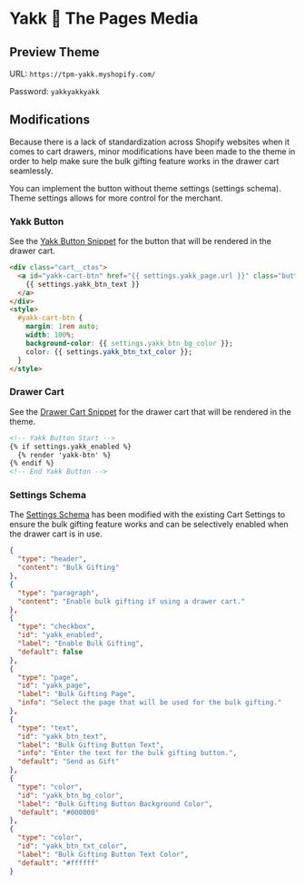 # Yakk 🤗 The Pages Media

## Preview Theme

URL: `https://tpm-yakk.myshopify.com/`

Password: `yakkyakkyakk`

## Modifications

Because there is a lack of standardization across Shopify websites when it comes to cart drawers, minor modifications have been made to the theme in order to help make sure the bulk gifting feature works in the drawer cart seamlessly.

You can implement the button without theme settings (settings schema). Theme settings allows for more control for the merchant.

### Yakk Button

See the [Yakk Button Snippet](/snippets/yakk-btn.liquid) for the button that will be rendered in the drawer cart.

```HTML
<div class="cart__ctas">
  <a id="yakk-cart-btn" href="{{ settings.yakk_page.url }}" class="button button--primary">
    {{ settings.yakk_btn_text }}
  </a>
</div>
<style>
  #yakk-cart-btn {
    margin: 1rem auto;
    width: 100%;
    background-color: {{ settings.yakk_btn_bg_color }};
    color: {{ settings.yakk_btn_txt_color }};
  }
</style>
```

### Drawer Cart

See the [Drawer Cart Snippet](/snippets/cart-drawer.liquid) for the drawer cart that will be rendered in the theme.

```HTML
<!-- Yakk Button Start -->
{% if settings.yakk_enabled %}
  {% render 'yakk-btn' %}
{% endif %}
<!-- End Yakk Button -->
```

### Settings Schema

The [Settings Schema](/config/settings_schema.json) has been modified with the existing Cart Settings to ensure the bulk gifting feature works and can be selectively enabled when the drawer cart is in use.

```json
{
  "type": "header",
  "content": "Bulk Gifting"
},
{
  "type": "paragraph",
  "content": "Enable bulk gifting if using a drawer cart."
},
{
  "type": "checkbox",
  "id": "yakk_enabled",
  "label": "Enable Bulk Gifting",
  "default": false
},
{
  "type": "page",
  "id": "yakk_page",
  "label": "Bulk Gifting Page",
  "info": "Select the page that will be used for the bulk gifting."
},
{
  "type": "text",
  "id": "yakk_btn_text",
  "label": "Bulk Gifting Button Text",
  "info": "Enter the text for the bulk gifting button.",
  "default": "Send as Gift"
},
{
  "type": "color",
  "id": "yakk_btn_bg_color",
  "label": "Bulk Gifting Button Background Color",
  "default": "#000000"
},
{
  "type": "color",
  "id": "yakk_btn_txt_color",
  "label": "Bulk Gifting Button Text Color",
  "default": "#ffffff"
}
```
